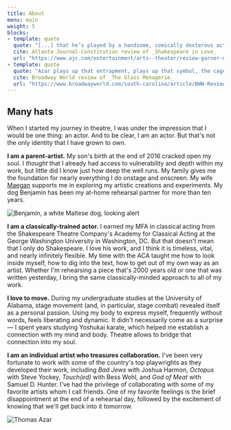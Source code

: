```yaml
---
title: About
menu: main
weight: 5
blocks:
- template: quote
  quote: "[...] that he’s played by a handsome, comically dexterous actor just makes him all the more appealing."
  cite: Atlanta Journal-Constitution review of _Shakespeare in Love_
  url: "https://www.ajc.com/entertainment/arts--theater/review-garner-delivers-delightful-shakespeare-love-for-alliance/7mE2EIDfjeatk5z8EyWCwN/"
- template: quote
  quote: "Azar plays up that entrapment, plays up that symbol, the caged animal yearning to break free."
  cite: Broadway World review of _The Glass Menagerie_
  url: "https://www.broadwayworld.com/south-carolina/article/BWW-Review-THE-GLASS-MENAGERIE-Lifts-A-Veil-On-Memories-At-Warehouse-Theatre-20190130"
---
```


## Many hats

When I started my journey in theatre, I was under the impression that I would be one thing: an actor. And to be clear, I am an actor. But that's not the only identity that I have grown to own.

**I am a parent-artist.** My son's birth at the end of 2016 cracked open my soul. I *thought* that I already had access to vulnerability and depth within my work, but little did I know just how deep the well runs. My family gives me the foundation for nearly everything I do onstage and onscreen. My wife [Maegan](https://www.maeganmcnerneyazar.com) supports me in exploring my artistic creations and experiments. My dog Benjamin has been my at-home rehearsal partner for more than ten years.

![Benjamin, a white Maltese dog, looking alert](/uploads/the-pup.jpg "This pup is ready to play")

**I am a classically-trained actor.** I earned my MFA in classical acting from the Shakespeare Theatre Company's Academy for Classical Acting at the George Washington University in Washington, DC. But that doesn't mean that I only do Shakespeare. I love his work, and I think it is timeless, vital, and nearly infinitely flexible. My time with the ACA taught me how to look inside myself, how to dig into the text, how to get out of my own way as an artist. Whether I'm rehearsing a piece that's 2000 years old or one that was written yesterday, I bring the same classically-minded approach to all of my work.

**I love to move.** During my undergraduate studies at the University of Alabama, stage movement (and, in particular, stage combat) revealed itself as a personal passion. Using my body to express myself, frequently without words, feels liberating and dynamic. It didn't necessarily come as a surprise — I spent years studying Yoshukai karate, which helped me establish a connection with my mind and body. Theatre allows to bridge that connection into my soul.

**I am an individual artist who treasures collaboration.** I've been very fortunate to work with some of the country's top playwrights as they developed their work, including _Bad Jews_ with Joshua Harmon, _Octopus_ with Steve Yockey, _Touch(ed)_ with Bess Wohl, and _God of Meat_ with Samuel D. Hunter. I've had the privilege of collaborating with some of my favorite artists whom I call friends. One of my favorite feelings is the brief disappointment at the end of a rehearsal day, followed by the excitement of knowing that we'll get back into it tomorrow.

![Thomas Azar](/uploads/about.jpg)
